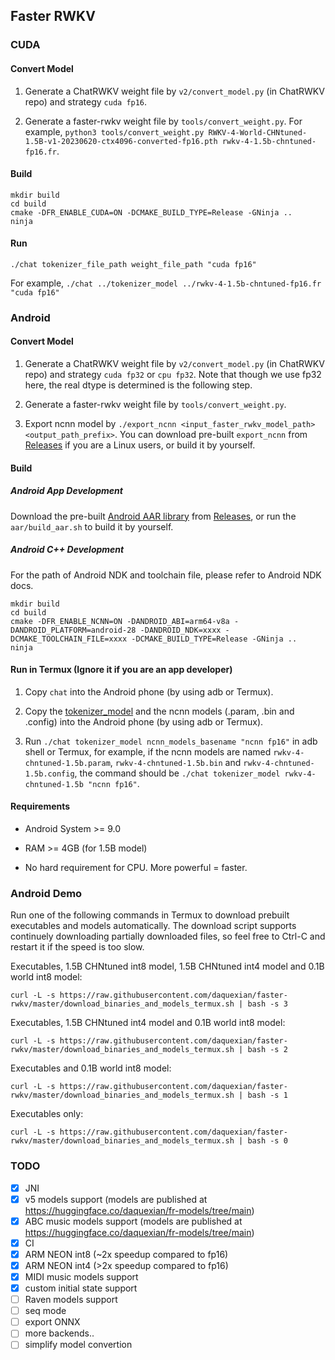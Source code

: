 ## Faster RWKV

### CUDA

#### Convert Model

1. Generate a ChatRWKV weight file by `v2/convert_model.py` (in ChatRWKV repo) and strategy `cuda fp16`.

2. Generate a faster-rwkv weight file by `tools/convert_weight.py`. For example, `python3 tools/convert_weight.py RWKV-4-World-CHNtuned-1.5B-v1-20230620-ctx4096-converted-fp16.pth rwkv-4-1.5b-chntuned-fp16.fr`.

#### Build

```
mkdir build
cd build
cmake -DFR_ENABLE_CUDA=ON -DCMAKE_BUILD_TYPE=Release -GNinja ..
ninja
```

#### Run

`./chat tokenizer_file_path weight_file_path "cuda fp16"`

For example, `./chat ../tokenizer_model ../rwkv-4-1.5b-chntuned-fp16.fr "cuda fp16"`

### Android

#### Convert Model

1. Generate a ChatRWKV weight file by `v2/convert_model.py` (in ChatRWKV repo) and strategy `cuda fp32` or `cpu fp32`. Note that though we use fp32 here, the real dtype is determined is the following step.

2. Generate a faster-rwkv weight file by `tools/convert_weight.py`.

3. Export ncnn model by `./export_ncnn <input_faster_rwkv_model_path> <output_path_prefix>`. You can download pre-built `export_ncnn` from [Releases](https://github.com/daquexian/faster-rwkv/releases) if you are a Linux users, or build it by yourself.

#### Build

##### Android App Development

Download the pre-built [Android AAR library](https://developer.android.com/studio/projects/android-library#psd-add-aar-jar-dependency) from [Releases](https://github.com/daquexian/faster-rwkv/releases), or run the `aar/build_aar.sh` to build it by yourself.

##### Android C++ Development

For the path of Android NDK and toolchain file, please refer to Android NDK docs.

```
mkdir build
cd build
cmake -DFR_ENABLE_NCNN=ON -DANDROID_ABI=arm64-v8a -DANDROID_PLATFORM=android-28 -DANDROID_NDK=xxxx -DCMAKE_TOOLCHAIN_FILE=xxxx -DCMAKE_BUILD_TYPE=Release -GNinja ..
ninja
```

#### Run in Termux (Ignore it if you are an app developer)

1. Copy `chat` into the Android phone (by using adb or Termux).

2. Copy the [tokenizer_model](https://github.com/daquexian/faster-rwkv/blob/master/tokenizer_model) and the ncnn models (.param, .bin and .config) into the Android phone (by using adb or Termux).

3. Run ``./chat tokenizer_model ncnn_models_basename "ncnn fp16"`` in adb shell or Termux, for example, if the ncnn models are named `rwkv-4-chntuned-1.5b.param`, `rwkv-4-chntuned-1.5b.bin` and `rwkv-4-chntuned-1.5b.config`, the command should be ``./chat tokenizer_model rwkv-4-chntuned-1.5b "ncnn fp16"``.

#### Requirements

* Android System >= 9.0

* RAM >= 4GB (for 1.5B model)

* No hard requirement for CPU. More powerful = faster.

### Android Demo

Run one of the following commands in Termux to download prebuilt executables and models automatically. The download script supports continuely downloading partially downloaded files, so feel free to Ctrl-C and restart it if the speed is too slow.

Executables, 1.5B CHNtuned int8 model, 1.5B CHNtuned int4 model and 0.1B world int8 model:

```
curl -L -s https://raw.githubusercontent.com/daquexian/faster-rwkv/master/download_binaries_and_models_termux.sh | bash -s 3
```

Executables, 1.5B CHNtuned int4 model and 0.1B world int8 model:

```
curl -L -s https://raw.githubusercontent.com/daquexian/faster-rwkv/master/download_binaries_and_models_termux.sh | bash -s 2
```

Executables and 0.1B world int8 model:

```
curl -L -s https://raw.githubusercontent.com/daquexian/faster-rwkv/master/download_binaries_and_models_termux.sh | bash -s 1
```

Executables only:

```
curl -L -s https://raw.githubusercontent.com/daquexian/faster-rwkv/master/download_binaries_and_models_termux.sh | bash -s 0
```

### TODO

- [x] JNI
- [x] v5 models support (models are published at https://huggingface.co/daquexian/fr-models/tree/main)
- [x] ABC music models support (models are published at https://huggingface.co/daquexian/fr-models/tree/main)
- [x] CI
- [x] ARM NEON int8 (~2x speedup compared to fp16)
- [x] ARM NEON int4 (>2x speedup compared to fp16)
- [x] MIDI music models support
- [x] custom initial state support
- [ ] Raven models support
- [ ] seq mode
- [ ] export ONNX
- [ ] more backends..
- [ ] simplify model convertion
